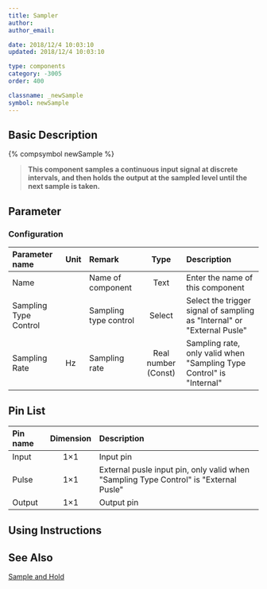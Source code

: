 ```yaml
---
title: Sampler
author:
author_email:

date: 2018/12/4 10:03:10
updated: 2018/12/4 10:03:10

type: components
category: -3005
order: 400

classname: _newSample
symbol: newSample
---
```


## Basic Description

{% compsymbol newSample %}

> **This component samples a continuous input signal at discrete intervals, and then holds the output at the sampled level until the next sample is taken.**

## Parameter

### Configuration

| Parameter name        | Unit | Remark                |        Type         | Description                                                             |
| :-------------------- | :--- | :-------------------- | :-----------------: | :---------------------------------------------------------------------- |
| Name                  |      | Name of component     |        Text         | Enter the name of this component                                        |
| Sampling Type Control |      | Sampling type control |       Select        | Select the trigger signal of sampling as "Internal" or "External Pusle" |
| Sampling Rate         | Hz   | Sampling rate         | Real number (Const) | Sampling rate, only valid when "Sampling Type Control" is "Internal"    |

## Pin List

| Pin name | Dimension | Description                                                                           |
| :------- | :-------: | :------------------------------------------------------------------------------------ |
| Input    |    1×1    | Input pin                                                                             |
| Pulse    |    1×1    | External pusle input pin, only valid when "Sampling Type Control" is "External Pusle" |
| Output   |    1×1    | Output pin                                                                            |

## Using Instructions

## See Also

[Sample and Hold](comp_newSampleHold.md)
